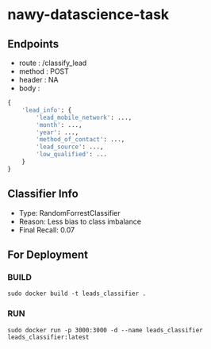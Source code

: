 # nawy-datascience-task

## Endpoints

- route : /classify_lead
- method : POST
- header : NA
- body : 
```python
{
    'lead_info': {
        'lead_mobile_network': ..., 
        'month': ...,	
        'year': ..., 
        'method_of_contact': ..., 
        'lead_source': ..., 
        'low_qualified': ...
    }
}
```

## Classifier Info

- Type: RandomForrestClassifier
- Reason: Less bias to class imbalance
- Final Recall: 0.07

## For Deployment

### BUILD

```
sudo docker build -t leads_classifier .
```

### RUN

```
sudo docker run -p 3000:3000 -d --name leads_classifier leads_classifier:latest
```
